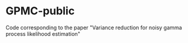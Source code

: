 # GPMC-public
Code corresponding to the paper "Variance reduction for noisy gamma process likelihood estimation"
